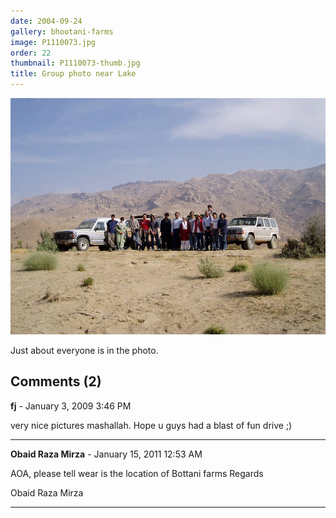 ```yaml
---
date: 2004-09-24
gallery: bhootani-farms
image: P1110073.jpg
order: 22
thumbnail: P1110073-thumb.jpg
title: Group photo near Lake
---
```


![Group photo near Lake](./P1110073.jpg)

Just about everyone is in the photo.

<div id="comments">

## Comments (2)

**fj** - January  3, 2009  3:46 PM

very nice pictures mashallah. Hope u guys had a blast of fun drive ;)

---

**Obaid Raza Mirza** - January 15, 2011 12:53 AM

AOA,
please tell wear is the location of Bottani farms
Regards

Obaid Raza Mirza

---

</div>